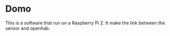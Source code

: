 # Domo
This is a software that run on a Raspberry Pi 2. It make the link between the sensor and openhab.